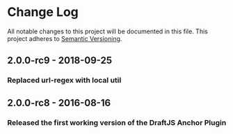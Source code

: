# Change Log

All notable changes to this project will be documented in this file.
This project adheres to [Semantic Versioning](http://semver.org/).

## 2.0.0-rc9 - 2018-09-25
### Replaced url-regex with local util

## 2.0.0-rc8 - 2016-08-16
### Released the first working version of the DraftJS Anchor Plugin

